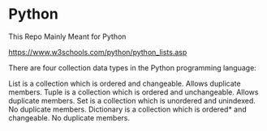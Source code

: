 # Python
This Repo Mainly Meant for Python


https://www.w3schools.com/python/python_lists.asp

There are four collection data types in the Python programming language:

List is a collection which is ordered and changeable. Allows duplicate members.
Tuple is a collection which is ordered and unchangeable. Allows duplicate members.
Set is a collection which is unordered and unindexed. No duplicate members.
Dictionary is a collection which is ordered* and changeable. No duplicate members.
